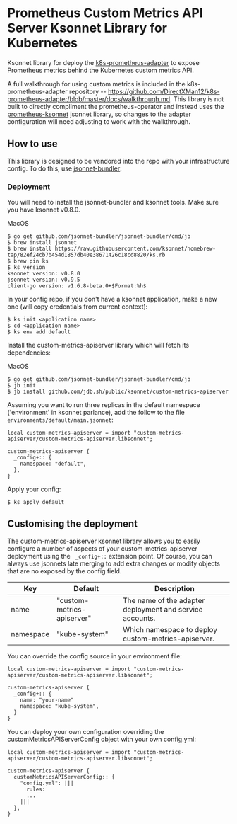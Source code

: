 # Prometheus Custom Metrics API Server Ksonnet Library for Kubernetes
Ksonnet library for deploy the [k8s-prometheus-adapter](https://github.com/DirectXMan12/k8s-prometheus-adapter) to expose Prometheus metrics behind the Kubernetes custom metrics API.

A full walkthrough for using custom metrics is included in the k8s-prometheus-adapter repository -- https://github.com/DirectXMan12/k8s-prometheus-adapter/blob/master/docs/walkthrough.md. This library is not built to directly compliment the prometheus-operator and instead uses the [prometheus-ksonnet](https://github.com/grafana/jsonnet-libs/tree/master/prometheus-ksonnet) jsonnet library, so changes to the adapter configuration will need adjusting to work with the walkthrough.

## How to use

This library is designed to be vendored into the repo with your infrastructure config.
To do this, use [jsonnet-bundler](https://github.com/jsonnet-bundler/jsonnet-bundler):

### Deployment
You will need to install the jsonnet-bundler and ksonnet tools. Make sure you have ksonnet v0.8.0.

MacOS
```
$ go get github.com/jsonnet-bundler/jsonnet-bundler/cmd/jb
$ brew install jsonnet
$ brew install https://raw.githubusercontent.com/ksonnet/homebrew-tap/82ef24cb7b454d1857db40e38671426c18cd8820/ks.rb
$ brew pin ks
$ ks version
ksonnet version: v0.8.0
jsonnet version: v0.9.5
client-go version: v1.6.8-beta.0+$Format:%h$
```
In your config repo, if you don't have a ksonnet application, make a new one (will copy credentials from current context):

```
$ ks init <application name>
$ cd <application name>
$ ks env add default
```

Install the custom-metrics-apiserver library which will fetch its dependencies:

MacOS
```
$ go get github.com/jsonnet-bundler/jsonnet-bundler/cmd/jb
$ jb init
$ jb install github.com/jdb.sh/public/ksonnet/custom-metrics-apiserver

```

Assuming you want to run three replicas in the default namespace ('environment' in ksonnet parlance), add the follow to the file `environments/default/main.jsonnet`:

```
local custom-metrics-apiserver = import "custom-metrics-apiserver/custom-metrics-apiserver.libsonnet";

custom-metrics-apiserver {
  _config+:: {
    namespace: "default",
  },
}
```

Apply your config:

```
$ ks apply default
```

## Customising the deployment

The custom-metrics-apiserver ksonnet library allows you to easily configure a number of aspects of your custom-metrics-apiserver deployment using the ` _config+::` extension point. Of course, you can always use jsonnets late merging to add extra changes or modify objects that are no exposed by the config field.

| Key | Default | Description |
| --- | ------- | ----------- |
| name | "custom-metrics-apiserver" | The name of the adapter deployment and service accounts. |
| namespace | "kube-system" | Which namespace to deploy custom-metrics-apiserver. |

You can override the config source in your environment file:
```
local custom-metrics-apiserver = import "custom-metrics-apiserver/custom-metrics-apiserver.libsonnet";

custom-metrics-apiserver {
  _config+:: {
    name: "your-name"
    namespace: "kube-system",
  }
}
```
You can deploy your own configuration overriding the customMetricsAPIServerConfig object with your own config.yml:
```
local custom-metrics-apiserver = import "custom-metrics-apiserver/custom-metrics-apiserver.libsonnet";

custom-metrics-apiserver {
  customMetricsAPIServerConfig:: {
    "config.yml": |||
      rules:
      ...
    |||
  },
}
```

